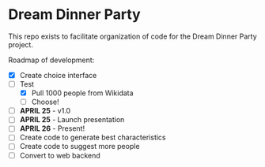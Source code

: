# Dream Dinner Party
This repo exists to facilitate organization of code for the Dream Dinner Party project.

Roadmap of development:
- [x] Create choice interface
- [ ] Test
    - [x] Pull 1000 people from Wikidata
    - [ ] Choose!
- [ ] **APRIL 25** - v1.0
- [ ] **APRIL 25** - Launch presentation
- [ ] **APRIL 26** - Present!
- [ ] Create code to generate best characteristics
- [ ] Create code to suggest more people
- [ ] Convert to web backend
